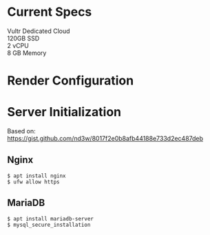 # Current Specs

Vultr Dedicated Cloud\
120GB SSD\
2 vCPU\
8 GB Memory

# Render Configuration

# Server Initialization

Based on: https://gist.github.com/nd3w/8017f2e0b8afb44188e733d2ec487deb

## Nginx

```
$ apt install nginx
$ ufw allow https
```

## MariaDB

```
$ apt install mariadb-server
$ mysql_secure_installation
```
